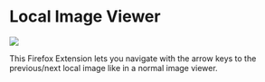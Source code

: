 # Local Image Viewer

<a href="https://nikolockenvitz.github.io/local-image-viewer/xpi/local_image_viewer-0.4-fx.xpi">
<img src="https://img.shields.io/badge/firefox-v0.4-FF7139?logo=mozilla-firefox" /></a>

This Firefox Extension lets you navigate with the arrow keys to the previous/next local image like in a normal image viewer.